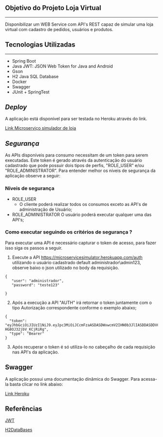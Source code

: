 ## Objetivo do Projeto Loja Virtual
***
Disponibilizar um WEB Service com API's REST capaz de simular uma loja virtual com cadastro de pedidos, usuários e produtos. 

## Tecnologias Utilizadas
***

* Spring Boot
* Java JWT: JSON Web Token for Java and Android
* Gson
* H2 Java SQL Database
* Docker 
* Swagger
* JUnit + SpringTest

## *Deploy*
A aplicação está disponível para ser testada no Heroku através do link. 

[Link Microserviço simulador de loja](https://microservicesimulator.herokuapp.com/)

## *Segurança*

As APIs disponíveis para consumo necessitam de um token para serem executadas. Este token é gerado através da autenticação do usuário cadastrado que pode possuir dois tipos de perfis, "ROLE_USER" e/ou "ROLE_ADMINISTRATOR". Para entender melhor os níveis de segurança da aplicação observe a seguir:

### Níveis de segurança 

* ROLE_USER 
   * O cliente poderá realizar todos os consumos exceto as API's de administração de Usuário;
* ROLE_ADMINISTRATOR O usuário poderá executar qualquer uma das API's;

### **Como executar seguindo os critérios de segurança ?**

Para executar uma API é necessário capturar o token de acesso, para fazer isso siga os passos a seguir. 

1. Execute a API https://microservicesimulator.herokuapp.com/auth utilizando o usuário cadastrado default administrador\admin123, observe baixo o json utilizado no body da requisição. 

```
{
   "user": "administrador",
   "password": "teste123"

}
```

2. Após a execução a API "AUTH" irá retornar o token juntamente com o tipo Autorização correspondente conforme o exemplo abaixo;
 
```
{
  "token": "eyJhbGciOiJIUzI1NiJ9.eyJpc3MiOiJCcmFzaASDASDWxwcmV2IHN0b3JlIASDDASDDVCASDInN1YiI6IjEiLCJpYXQiOjE2MDE5Njk0MjYsImV4cCI6MTYwMjA1NTgyNn0.IwqIi5o_Pgjj6x4xc6BPkO4z-HG8OJ32jbV_KCjRiRg",
  "type": "Bearer"
}
```

3. Após recuperar o token é só utiliza-lo no cabeçalho de cada requisição nas API's da aplicação. 


## **Swagger** 

A aplicação possui uma documentação dinâmica do Swagger. Para acessa-la basta clicar no link abaixo:

[Link Heroku](https://microservicesimulator.herokuapp.com/swagger-ui.html)

## **Referências** 

[JWT](https://jwt.io/)

[H2DataBases](https://github.com/h2database/h2database)


